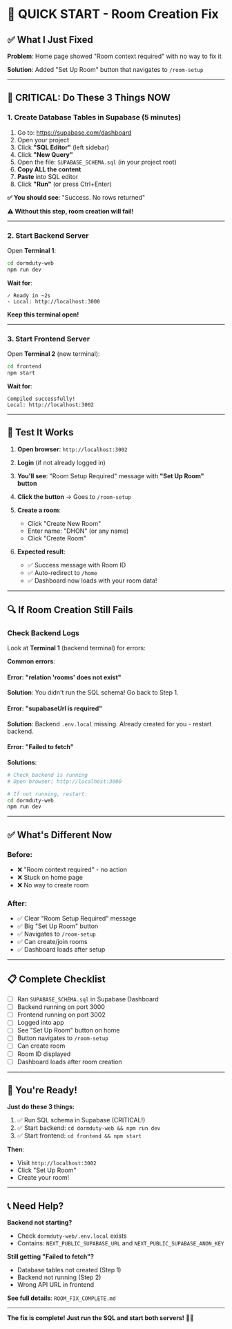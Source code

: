 # 🚀 QUICK START - Room Creation Fix

## ✅ What I Just Fixed

**Problem**: Home page showed "Room context required" with no way to fix it

**Solution**: Added "Set Up Room" button that navigates to `/room-setup`

---

## 🎯 **CRITICAL: Do These 3 Things NOW**

### **1. Create Database Tables in Supabase** (5 minutes)

1. Go to: https://supabase.com/dashboard
2. Open your project
3. Click **"SQL Editor"** (left sidebar)
4. Click **"New Query"**
5. Open the file: `SUPABASE_SCHEMA.sql` (in your project root)
6. **Copy ALL the content**
7. **Paste** into SQL editor
8. Click **"Run"** (or press Ctrl+Enter)

**✅ You should see**: "Success. No rows returned"

**⚠️ Without this step, room creation will fail!**

---

### **2. Start Backend Server**

Open **Terminal 1**:

```bash
cd dormduty-web
npm run dev
```

**Wait for**:
```
✓ Ready in ~2s
- Local: http://localhost:3000
```

**Keep this terminal open!**

---

### **3. Start Frontend Server**

Open **Terminal 2** (new terminal):

```bash
cd frontend
npm start
```

**Wait for**:
```
Compiled successfully!
Local: http://localhost:3002
```

---

## 🧪 **Test It Works**

1. **Open browser**: `http://localhost:3002`

2. **Login** (if not already logged in)

3. **You'll see**: "Room Setup Required" message with **"Set Up Room" button**

4. **Click the button** → Goes to `/room-setup`

5. **Create a room**:
   - Click "Create New Room"
   - Enter name: "DHON" (or any name)
   - Click "Create Room"

6. **Expected result**:
   - ✅ Success message with Room ID
   - ✅ Auto-redirect to `/home`
   - ✅ Dashboard now loads with your room data!

---

## 🔍 **If Room Creation Still Fails**

### Check Backend Logs

Look at **Terminal 1** (backend terminal) for errors:

**Common errors**:

#### Error: "relation 'rooms' does not exist"
**Solution**: You didn't run the SQL schema! Go back to Step 1.

#### Error: "supabaseUrl is required"
**Solution**: Backend `.env.local` missing. Already created for you - restart backend.

#### Error: "Failed to fetch"
**Solutions**:
```bash
# Check backend is running
# Open browser: http://localhost:3000

# If not running, restart:
cd dormduty-web
npm run dev
```

---

## ✅ **What's Different Now**

### Before:
- ❌ "Room context required" - no action
- ❌ Stuck on home page
- ❌ No way to create room

### After:
- ✅ Clear "Room Setup Required" message
- ✅ Big "Set Up Room" button
- ✅ Navigates to `/room-setup`
- ✅ Can create/join rooms
- ✅ Dashboard loads after setup

---

## 📋 **Complete Checklist**

- [ ] Ran `SUPABASE_SCHEMA.sql` in Supabase Dashboard
- [ ] Backend running on port 3000
- [ ] Frontend running on port 3002
- [ ] Logged into app
- [ ] See "Set Up Room" button on home
- [ ] Button navigates to `/room-setup`
- [ ] Can create room
- [ ] Room ID displayed
- [ ] Dashboard loads after room creation

---

## 🎉 **You're Ready!**

**Just do these 3 things:**
1. ✅ Run SQL schema in Supabase (CRITICAL!)
2. ✅ Start backend: `cd dormduty-web && npm run dev`
3. ✅ Start frontend: `cd frontend && npm start`

**Then**:
- Visit `http://localhost:3002`
- Click "Set Up Room"
- Create your room!

---

## 📞 **Need Help?**

**Backend not starting?**
- Check `dormduty-web/.env.local` exists
- Contains: `NEXT_PUBLIC_SUPABASE_URL` and `NEXT_PUBLIC_SUPABASE_ANON_KEY`

**Still getting "Failed to fetch"?**
- Database tables not created (Step 1)
- Backend not running (Step 2)
- Wrong API URL in frontend

**See full details**: `ROOM_FIX_COMPLETE.md`

---

**The fix is complete! Just run the SQL and start both servers!** 🚀✨
